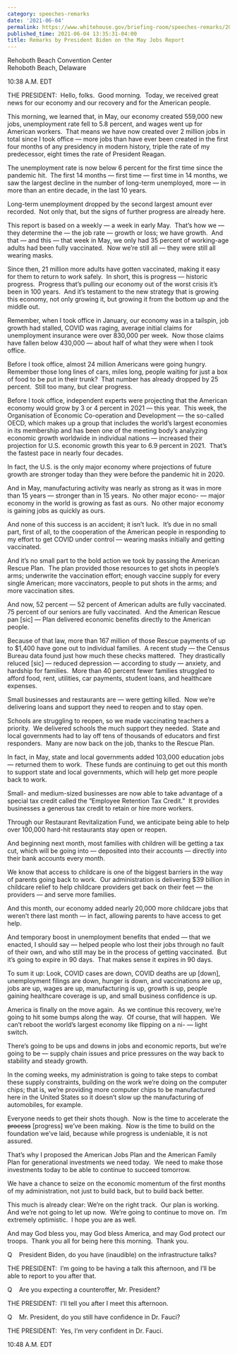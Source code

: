 ```yaml
---
category: speeches-remarks
date: '2021-06-04'
permalink: https://www.whitehouse.gov/briefing-room/speeches-remarks/2021/06/04/remarks-by-president-biden-on-the-may-jobs-report/
published_time: 2021-06-04 13:35:31-04:00
title: Remarks by President Biden on the May Jobs Report
---
```

 
Rehoboth Beach Convention Center  
Rehoboth Beach, Delaware

10:38 A.M. EDT  
  
THE PRESIDENT:  Hello, folks.  Good morning.  Today, we received great
news for our economy and our recovery and for the American people.   
  
This morning, we learned that, in May, our economy created 559,000 new
jobs, unemployment rate fell to 5.8 percent, and wages went up for
American workers.  That means we have now created over 2 million jobs in
total since I took office — more jobs than have ever been created in the
first four months of any presidency in modern history, triple the rate
of my predecessor, eight times the rate of President Reagan.  
  
The unemployment rate is now below 6 percent for the first time since
the pandemic hit.  The first 14 months — first time — first time in 14
months, we saw the largest decline in the number of long-term
unemployed, more — in more than an entire decade, in the last 10
years.  
  
Long-term unemployment dropped by the second largest amount ever
recorded.  Not only that, but the signs of further progress are already
here.   
  
This report is based on a weekly — a week in early May.  That’s how we —
they determine the — the job rate — growth or loss; we have growth.  And
that — and this — that week in May, we only had 35 percent of
working-age adults had been fully vaccinated.  Now we’re still all —
they were still all wearing masks.   
  
Since then, 21 million more adults have gotten vaccinated, making it
easy for them to return to work safely.  In short, this is progress —
historic progress.  Progress that’s pulling our economy out of the worst
crisis it’s been in 100 years.  And it’s testament to the new strategy
that is growing this economy, not only growing it, but growing it from
the bottom up and the middle out.  
  
Remember, when I took office in January, our economy was in a tailspin,
job growth had stalled, COVID was raging, average initial claims for
unemployment insurance were over 830,000 per week.  Now those claims
have fallen below 430,000 — about half of what they were when I took
office.   
  
Before I took office, almost 24 million Americans were going hungry. 
Remember those long lines of cars, miles long, people waiting for just a
box of food to be put in their trunk?  That number has already dropped
by 25 percent.  Still too many, but clear progress.  
  
Before I took office, independent experts were projecting that the
American economy would grow by 3 or 4 percent in 2021 — this year.  This
week, the Organisation of Economic Co-operation and Development — the
so-called OECD, which makes up a group that includes the world’s largest
economies in its membership and has been one of the meeting body’s
analyzing economic growth worldwide in individual nations — increased
their projection for U.S. economic growth this year to 6.9 percent in
2021.  That’s the fastest pace in nearly four decades.   
  
In fact, the U.S. is the only major economy where projections of future
growth are stronger today than they were before the pandemic hit in
2020.    
  
And in May, manufacturing activity was nearly as strong as it was in
more than 15 years — stronger than in 15 years.  No other major econo- —
major economy in the world is growing as fast as ours.  No other major
economy is gaining jobs as quickly as ours.   
  
And none of this success is an accident; it isn’t luck.  It’s due in no
small part, first of all, to the cooperation of the American people in
responding to my effort to get COVID under control — wearing masks
initially and getting vaccinated.   
  
And it’s no small part to the bold action we took by passing the
American Rescue Plan.  The plan provided those resources to get shots in
people’s arms; underwrite the vaccination effort; enough vaccine supply
for every single American; more vaccinators, people to put shots in the
arms; and more vaccination sites.   
  
And now, 52 percent — 52 percent of American adults are fully
vaccinated.  75 percent of our seniors are fully vaccinated.  And the
American Rescue pan \[sic\] — Plan delivered economic benefits directly
to the American people.   
  
Because of that law, more than 167 million of those Rescue payments of
up to $1,400 have gone out to individual families.  A recent study — the
Census Bureau data found just how much these checks mattered.  They
drastically reluced \[sic\] — reduced depression — according to study —
anxiety, and hardship for families.  More than 40 percent fewer families
struggled to afford food, rent, utilities, car payments, student loans,
and healthcare expenses.  
  
Small businesses and restaurants are — were getting killed.  Now we’re
delivering loans and support they need to reopen and to stay open.  
  
Schools are struggling to reopen, so we made vaccinating teachers a
priority.  We delivered schools the much support they needed.  State and
local governments had to lay off tens of thousands of educators and
first responders.  Many are now back on the job, thanks to the Rescue
Plan.   
  
In fact, in May, state and local governments added 103,000 education
jobs — returned them to work.  These funds are continuing to get out
this month to support state and local governments, which will help get
more people back to work.  
  
Small- and medium-sized businesses are now able to take advantage of a
special tax credit called the “Employee Retention Tax Credit.”  It
provides businesses a generous tax credit to retain or hire more
workers.   
  
Through our Restaurant Revitalization Fund, we anticipate being able to
help over 100,000 hard-hit restaurants stay open or reopen.   
  
And beginning next month, most families with children will be getting a
tax cut, which will be going into — deposited into their accounts —
directly into their bank accounts every month.   
  
We know that access to childcare is one of the biggest barriers in the
way of parents going back to work.  Our administration is delivering $39
billion in childcare relief to help childcare providers get back on
their feet — the providers — and serve more families.  
  
And this month, our economy added nearly 20,000 more childcare jobs that
weren’t there last month — in fact, allowing parents to have access to
get help.  
  
And temporary boost in unemployment benefits that ended — that we
enacted, I should say — helped people who lost their jobs through no
fault of their own, and who still may be in the process of getting
vaccinated.  But it’s going to expire in 90 days.  That makes sense it
expires in 90 days.  
  
To sum it up: Look, COVID cases are down, COVID deaths are up \[down\],
unemployment filings are down, hunger is down, and vaccinations are up,
jobs are up, wages are up, manufacturing is up, growth is up, people
gaining healthcare coverage is up, and small business confidence is up.
   
  
America is finally on the move again.  As we continue this recovery,
we’re going to hit some bumps along the way.  Of course, that will
happen.  We can’t reboot the world’s largest economy like flipping on a
ni- — light switch.   
  
There’s going to be ups and downs in jobs and economic reports, but
we’re going to be — supply chain issues and price pressures on the way
back to stability and steady growth.  
  
In the coming weeks, my administration is going to take steps to combat
these supply constraints, building on the work we’re doing on the
computer chips; that is, we’re providing more computer chips to be
manufactured here in the United States so it doesn’t slow up the
manufacturing of automobiles, for example.  
  
Everyone needs to get their shots though.  Now is the time to accelerate
the <s>process</s> \[progress\] we’ve been making.  Now is the time to
build on the foundation we’ve laid, because while progress is
undeniable, it is not assured.   
  
That’s why I proposed the American Jobs Plan and the American Family
Plan for generational investments we need today.  We need to make those
investments today to be able to continue to succeed tomorrow.  
  
We have a chance to seize on the economic momentum of the first months
of my administration, not just to build back, but to build back
better.   
  
This much is already clear: We’re on the right track.  Our plan is
working.  And we’re not going to let up now.  We’re going to continue to
move on.  I’m extremely optimistic.  I hope you are as well.   
  
And may God bless you, may God bless America, and may God protect our
troops.  Thank you all for being here this morning.  Thank you.  
  
Q    President Biden, do you have (inaudible) on the infrastructure
talks?   
  
THE PRESIDENT:  I’m going to be having a talk this afternoon, and I’ll
be able to report to you after that.  
  
Q    Are you expecting a counteroffer, Mr. President?  
  
THE PRESIDENT:  I’ll tell you after I meet this afternoon.  
  
Q    Mr. President, do you still have confidence in Dr. Fauci?  
  
THE PRESIDENT:  Yes, I’m very confident in Dr. Fauci.  
  
10:48 A.M. EDT
